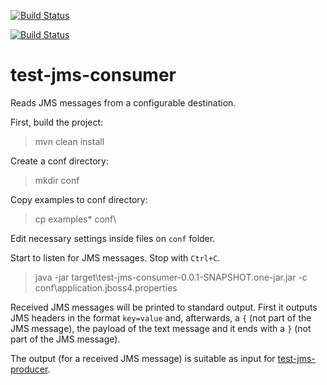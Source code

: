 [![Build Status](https://snap-ci.com/imjorge/test-jms-consumer/branch/master/build_image)](https://snap-ci.com/imjorge/test-jms-consumer/branch/master)

[![Build Status](https://www.codeship.io/projects/16d92850-ca3d-0131-e4eb-121d56ccd2c2/status)](https://www.codeship.io/projects/22528)

test-jms-consumer
=================

Reads JMS messages from a configurable destination.

First, build the project:
> mvn clean install

Create a conf directory:
> mkdir conf

Copy examples to conf directory:
> cp examples\* conf\

Edit necessary settings inside files on `conf` folder.

Start to listen for JMS messages. Stop with `Ctrl+C`.

> java -jar target\test-jms-consumer-0.0.1-SNAPSHOT.one-jar.jar -c conf\application.jboss4.properties

Received JMS messages will be printed to standard output. First it outputs JMS headers in the format `key=value` and, afterwards, a `{` (not part of the JMS message), the payload of the text message and it ends with a `}` (not part of the JMS message).

The output (for a received JMS message) is suitable as input for [test-jms-producer](https://github.com/imjorge/test-jms-consumer).
